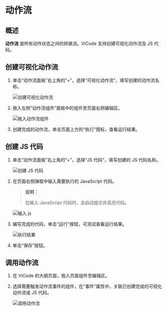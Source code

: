 # 动作流

## 概述

**动作流** 是所有动作状态之间的转换流。ViCode 支持创建可视化动作流及 JS 代码。

## 创建可视化动作流

1. 单击“动作流面板”右上角的“+”，选择“可视化动作流”，填写创建的动作流名称。

    ![创建可视化动作流](https://docimages.blob.core.chinacloudapi.cn/images/Kris/Apps/createvisiualflow20220105.png)

2. 拖入左侧“动作流组件”面板中的组件至页面右侧编辑区。

    ![拖入动作流组件](https://docimages.blob.core.chinacloudapi.cn/images/Kris/Apps/actionflow20220105.png)

3. 创建完成的动作流，单击页面上方的“执行”图标，查看运行结果。

## 创建 JS 代码

1. 单击“动作流面板”右上角的“+”，选择“JS 代码”，填写创建的 JS 代码名称。

    ![创建 JS 代码](https://docimages.blob.core.chinacloudapi.cn/images/Kris/Apps/createactionflow20220105.png)

2. 在页面右侧弹框中输入需要执行的 JavaScript 代码。

    > **说明：**
    >
    > 在输入 JavaScript 代码时，会自动提示并高亮代码。

    ![输入 js](https://docimages.blob.core.chinacloudapi.cn/images/Kris/Apps/javascriptcode20210325.png)

3. 编写完成的代码，单击“运行”按钮，可测试查看运行结果。

    ![执行结果](https://docimages.blob.core.chinacloudapi.cn/images/Kris/Apps/javascriptcoderesult20210325.png)

4. 单击“保存”按钮。

## 调用动作流

1. 在 ViCode 的大纲页面，拖入页面组件至编辑区。
2. 选择需要触发动作流事件的组件，在“事件”属性中，关联已创建完成的可视化动作流或 JS 代码。

    ![调用动作流](https://docimages.blob.core.chinacloudapi.cn/images/Kris/Apps/invokeactionflow20220105.png)
